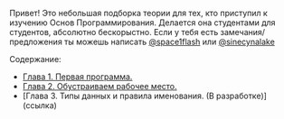Привет! Это небольшая подборка теории для тех, кто приступил к изучению Основ Программирования.
Делается она студентами для студентов, абсолютно бескорыстно. Если у тебя есть замечания/предложения 
ты можешь написать [@space1flash](telegram.me/space1flash) или [@sinecynalake](telegram.me/sinecynalake)

Содержание:
- [Глава 1. Первая программа.](https://github.com/sinecynalake/attemptInCodingprofy/blob/master/chapter-1-first-program.cpp)
- [Глава 2. Обустраиваем рабочее место.](https://github.com/sinecynalake/attemptInCodingprofy/blob/master/chapter-2-equip-the-workplace.cpp)
- [Глава 3. Типы данных и правила именования. (В разработке)] (ссылка)
